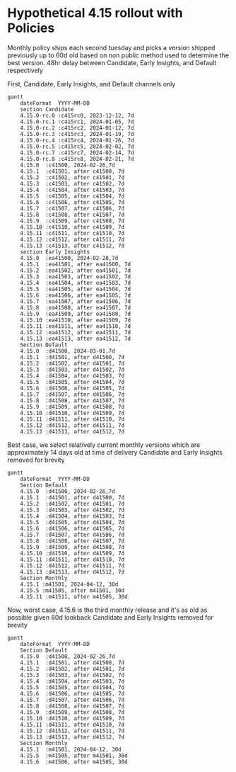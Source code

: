 # Hypothetical 4.15 rollout with Policies
Monthly policy ships each second tuesday and picks a version shipped previously up to 60d old based on non public method used to determine the best version. 
48hr delay between Candidate, Early Insights, and Default respectively

First, Candidate, Early Insights, and Default channels only
```mermaid
gantt
    dateFormat  YYYY-MM-DD
    section Candidate
    4.15.0-rc.0 :c415rc0, 2023-12-12, 7d
    4.15.0-rc.1 :c415rc1, 2024-01-05, 7d
    4.15.0-rc.2 :c415rc2, 2024-01-12, 7d
    4.15.0-rc.3 :c415rc3, 2024-01-19, 7d
    4.15.0-rc.4 :c415rc4, 2024-01-26, 7d
    4.15.0-rc.5 :c415rc5, 2024-02-02, 7d
    4.15.0-rc.7 :c415rc7, 2024-02-14, 7d
    4.15.0-rc.8 :c415rc8, 2024-02-21, 7d
    4.15.0  :c41500, 2024-02-26,7d
    4.15.1  :c41501, after c41500, 7d
    4.15.2  :c41502, after c41501, 7d
    4.15.3  :c41503, after c41502, 7d
    4.15.4  :c41504, after c41503, 7d
    4.15.5  :c41505, after c41504, 7d
    4.15.6  :c41506, after c41505, 7d
    4.15.7  :c41507, after c41506, 7d
    4.15.8  :c41508, after c41507, 7d
    4.15.9  :c41509, after c41508, 7d
    4.15.10 :c41510, after c41509, 7d
    4.15.11 :c41511, after c41510, 7d
    4.15.12 :c41512, after c41511, 7d
    4.15.13 :c41513, after c41512, 7d
    section Early Insights
    4.15.0  :ea41500, 2024-02-28,7d
    4.15.1  :ea41501, after ea41500, 7d
    4.15.2  :ea41502, after ea41501, 7d
    4.15.3  :ea41503, after ea41502, 7d
    4.15.4  :ea41504, after ea41503, 7d
    4.15.5  :ea41505, after ea41504, 7d
    4.15.6  :ea41506, after ea41505, 7d
    4.15.7  :ea41507, after ea41506, 7d
    4.15.8  :ea41508, after ea41507, 7d
    4.15.9  :ea41509, after ea41508, 7d
    4.15.10 :ea41510, after ea41509, 7d
    4.15.11 :ea41511, after ea41510, 7d
    4.15.12 :ea41512, after ea41511, 7d
    4.15.13 :ea41513, after ea41512, 7d
    Section Default
    4.15.0  :d41500, 2024-03-01,7d
    4.15.1  :d41501, after d41500, 7d
    4.15.2  :d41502, after d41501, 7d
    4.15.3  :d41503, after d41502, 7d
    4.15.4  :d41504, after d41503, 7d
    4.15.5  :d41505, after d41504, 7d
    4.15.6  :d41506, after d41505, 7d
    4.15.7  :d41507, after d41506, 7d
    4.15.8  :d41508, after d41507, 7d
    4.15.9  :d41509, after d41508, 7d
    4.15.10 :d41510, after d41509, 7d
    4.15.11 :d41511, after d41510, 7d
    4.15.12 :d41512, after d41511, 7d
    4.15.13 :d41513, after d41512, 7d
```

Best case, we select relatively current monthly versions which are approximately 14 days old at time of delivery
Candidate and Early Insights removed for brevity
```mermaid
gantt
    dateFormat  YYYY-MM-DD
    Section Default
    4.15.0  :d41500, 2024-02-26,7d
    4.15.1  :d41501, after d41500, 7d
    4.15.2  :d41502, after d41501, 7d
    4.15.3  :d41503, after d41502, 7d
    4.15.4  :d41504, after d41503, 7d
    4.15.5  :d41505, after d41504, 7d
    4.15.6  :d41506, after d41505, 7d
    4.15.7  :d41507, after d41506, 7d
    4.15.8  :d41508, after d41507, 7d
    4.15.9  :d41509, after d41508, 7d
    4.15.10 :d41510, after d41509, 7d
    4.15.11 :d41511, after d41510, 7d
    4.15.12 :d41512, after d41511, 7d
    4.15.13 :d41513, after d41512, 7d
    Section Monthly
    4.15.1 :m41501, 2024-04-12, 30d
    4.15.5 :m41505, after m41501, 30d
    4.15.11 :m41511, after m41505, 30d
```

Now, worst case, 4.15.6 is the third monthly release and it's as old as possible given 60d lookback
Candidate and Early Insights removed for brevity
```mermaid
gantt
    dateFormat  YYYY-MM-DD
    Section Default
    4.15.0  :d41500, 2024-02-26,7d
    4.15.1  :d41501, after d41500, 7d
    4.15.2  :d41502, after d41501, 7d
    4.15.3  :d41503, after d41502, 7d
    4.15.4  :d41504, after d41503, 7d
    4.15.5  :d41505, after d41504, 7d
    4.15.6  :d41506, after d41505, 7d
    4.15.7  :d41507, after d41506, 7d
    4.15.8  :d41508, after d41507, 7d
    4.15.9  :d41509, after d41508, 7d
    4.15.10 :d41510, after d41509, 7d
    4.15.11 :d41511, after d41510, 7d
    4.15.12 :d41512, after d41511, 7d
    4.15.13 :d41513, after d41512, 7d
    Section Monthly
    4.15.1  :m41501, 2024-04-12, 30d
    4.15.5  :m41505, after m41501, 30d
    4.15.6  :m41506, after m41505, 30d
```



